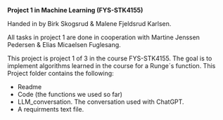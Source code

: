 **Project 1 in Machine Learning (FYS-STK4155)**

Handed in by Birk Skogsrud & Malene Fjeldsrud Karlsen. 

All tasks in project 1 are done in cooperation with Martine Jenssen Pedersen & Elias Micaelsen Fuglesang.

This project is project 1 of 3 in the course FYS-STK4155. The goal is to implement algorithms learned in the course for a Runge´s function. This Project folder contains the following:

- Readme
- Code (the functions we used so far)
- LLM_conversation. The conversation used with ChatGPT. 
- A requirments text file. 